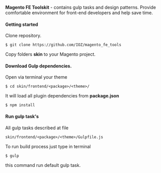 **Magento FE Toolskit** - contains gulp tasks and design patterns. Provide comfortable environment for front-end developers and help save time.

#### Getting started
Clone repository. 
```
$ git clone https://github.com/IOZ/magento_fe_tools
```
Copy folders **skin** to your Magento project.
#### Download Gulp dependencies.
Open via terminal your theme
```
$ cd skin/frontend/<package>/<theme>/
```
It will load all plugin dependencies from **package.json**
```
$ npm install
```
#### Run gulp task's
All gulp tasks described at file
```
skin/frontend/<package>/<theme>/Gulpfile.js
```
To run build process just type in terminal
```
$ gulp
```
this command run default gulp task.
